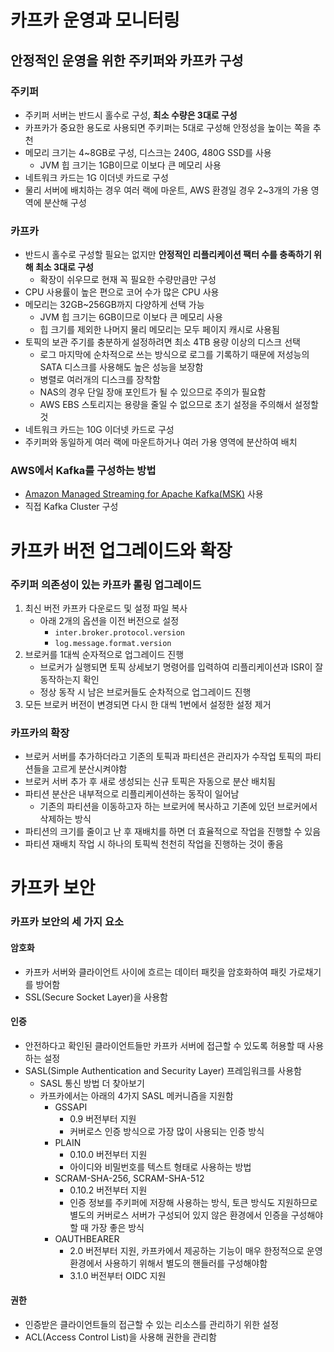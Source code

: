 # 카프카 운영과 모니터링

## 안정적인 운영을 위한 주키퍼와 카프카 구성

### 주키퍼

* 주키퍼 서버는 반드시 홀수로 구성, **최소 수량은 3대로 구성**
* 카프카가 중요한 용도로 사용되면 주키퍼는 5대로 구성해 안정성을 높이는 쪽을 추천
* 메모리 크기는 4~8GB로 구성, 디스크는 240G, 480G SSD를 사용
  * JVM 힙 크기는 1GB이므로 이보다 큰 메모리 사용
* 네트워크 카드는 1G 이더넷 카드로 구성
* 물리 서버에 배치하는 경우 여러 랙에 마운트, AWS 환경일 경우 2~3개의 가용 영역에 분산해 구성

### 카프카

* 반드시 홀수로 구성할 필요는 없지만 **안정적인 리플리케이션 팩터 수를 충족하기 위해 최소 3대로 구성**
  * 확장이 쉬우므로 현재 꼭 필요한 수량만큼만 구성
* CPU 사용률이 높은 편으로 코어 수가 많은 CPU 사용
* 메모리는 32GB~256GB까지 다양하게 선택 가능
  * JVM 힙 크기는 6GB이므로 이보다 큰 메모리 사용
  * 힙 크기를 제외한 나머지 물리 메모리는 모두 페이지 캐시로 사용됨
* 토픽의 보관 주기를 충분하게 설정하려면 최소 4TB 용량 이상의 디스크 선택
  * 로그 마지막에 순차적으로 쓰는 방식으로 로그를 기록하기 때문에 저성능의 SATA 디스크를 사용해도 높은 성능을 보장함
  * 병렬로 여러개의 디스크를 장착함
  * NAS의 경우 단일 장애 포인트가 될 수 있으므로 주의가 필요함
  * AWS EBS 스토리지는 용량을 줄일 수 없으므로 초기 설정을 주의해서 설정할 것
* 네트워크 카드는 10G 이더넷 카드로 구성
* 주키퍼와 동일하게 여러 랙에 마운트하거나 여러 가용 영역에 분산하여 배치

### AWS에서 Kafka를 구성하는 방법

* [Amazon Managed Streaming for Apache Kafka(MSK)](https://aws.amazon.com/ko/msk/) 사용
* 직접 Kafka Cluster 구성

# 카프카 버전 업그레이드와 확장

### 주키퍼 의존성이 있는 카프카 롤링 업그레이드

1. 최신 버전 카프카 다운로드 및 설정 파일 복사
   * 아래 2개의 옵션을 이전 버전으로 설정
      * `inter.broker.protocol.version`
      * `log.message.format.version`
2. 브로커를 1대씩 순자적으로 업그레이드 진행
   * 브로커가 실행되면 토픽 상세보기 명령어를 입력하여 리플리케이션과 ISR이 잘 동작하는지 확인
   * 정상 동작 시 남은 브로커들도 순차적으로 업그레이드 진행
3. 모든 브로커 버전이 변경되면 다시 한 대씩 1번에서 설정한 설정 제거

### 카프카의 확장

* 브로커 서버를 추가하더라고 기존의 토픽과 파티션은 관리자가 수작업 토픽의 파티션들을 고르게 분산시켜야함
* 브로커 서버 추가 후 새로 생성되는 신규 토픽은 자동으로 분산 배치됨
* 파티션 분산은 내부적으로 리플리케이션하는 동작이 일어남
  * 기존의 파티션을 이동하고자 하는 브로커에 복사하고 기존에 있던 브로커에서 삭제하는 방식
* 파티션의 크기를 줄이고 난 후 재배치를 하면 더 효율적으로 작업을 진행할 수 있음
* 파티션 재배치 작업 시 하나의 토픽씩 천천히 작업을 진행하는 것이 좋음

# 카프카 보안

### 카프카 보안의 세 가지 요소

#### 암호화

* 카프카 서버와 클라이언트 사이에 흐르는 데이터 패킷을 암호화하여 패킷 가로채기를 방어함
* SSL(Secure Socket Layer)을 사용함

#### 인증

* 안전하다고 확인된 클라이언트들만 카프카 서버에 접근할 수 있도록 허용할 때 사용하는 설정
* SASL(Simple Authentication and Security Layer) 프레임워크를 사용함
    * SASL 통신 방법 더 찾아보기
    * 카프카에서는 아래의 4가지 SASL 메커니즘을 지원함
        * GSSAPI
            * 0.9 버전부터 지원
            * 커버로스 인증 방식으로 가장 많이 사용되는 인증 방식
        * PLAIN
            * 0.10.0 버전부터 지원
            * 아이디와 비밀번호를 텍스트 형태로 사용하는 방법
        * SCRAM-SHA-256, SCRAM-SHA-512
            * 0.10.2 버전부터 지원
            * 인증 정보를 주키퍼에 저장해 사용하는 방식, 토큰 방식도 지원하므로 별도의 커버로스 서버가 구성되어 있지 않은 환경에서 인증을 구성해야 할 때 가장 좋은 방식
        * OAUTHBEARER
            * 2.0 버전부터 지원, 카프카에서 제공하는 기능이 매우 한정적으로 운영 환경에서 사용하기 위해서 별도의 핸들러를 구성해야함
            * 3.1.0 버전부터 OIDC 지원

#### 권한

* 인증받은 클라이언트들의 접근할 수 있는 리소스를 관리하기 위한 설정
* ACL(Access Control List)을 사용해 권한을 관리함

